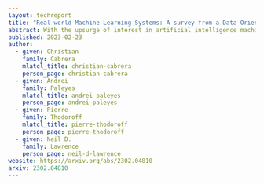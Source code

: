 ```yaml
---
layout: techreport
title: "Real-world Machine Learning Systems: A survey from a Data-Oriented Architecture Perspective"
abstract: With the upsurge of interest in artificial intelligence machine learning (ML) algorithms, originally developed in academic environments, are now being deployed as parts of real-life systems that deal with large amounts of heterogeneous, dynamic, and high-dimensional data. Deployment of ML methods in real life is prone to challenges across the whole system life-cycle from data management to systems deployment, monitoring, and maintenance. Data-Oriented Architecture (DOA) is an emerging software engineering paradigm that has the potential to mitigate these challenges by proposing a set of principles to create data-driven, loosely coupled, decentralised, and open systems. However DOA as a concept is not widespread yet, and there is no common understanding of how it can be realised in practice. This review addresses that problem by contextualising the principles that underpin the DOA paradigm through the ML system challenges. We explore the extent to which current architectures of ML-based real-world systems have implemented the DOA principles. We also formulate open research challenges and directions for further development of the DOA paradigm.
published: 2023-02-23
author:
  - given: Christian
    family: Cabrera
    mlatcl_title: christian-cabrera
    person_page: christian-cabrera
  - given: Andrei
    family: Paleyes
    mlatcl_title: andrei-paleyes
    person_page: andrei-paleyes
  - given: Pierre
    family: Thodoroff
    mlatcl_title: pierre-thodoroff
    person_page: pierre-thodoroff
  - given: Neil D.
    family: Lawrence
    person_page: neil-d-lawrence
website: https://arxiv.org/abs/2302.04810
arxiv: 2302.04810
---
```

